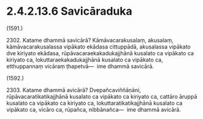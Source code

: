 

# 2.4.2.13.6 Savicāraduka






(1591.)

2302\. Katame dhammā savicārā? Kāmāvacarakusalaṃ, akusalaṃ, kāmāvacarakusalassa vipākato ekādasa cittuppādā, akusalassa vipākato dve kiriyato ekādasa, rūpāvacaraekakadukajjhānā kusalato ca vipākato ca kiriyato ca, lokuttaraekakadukajjhānā kusalato ca vipākato ca, etthuppannaṃ vicāraṃ ṭhapetvā—  ime dhammā savicārā.

(1592.)

2303\. Katame dhammā avicārā? Dvepañcaviññāṇāni, rūpāvacaratikatikajjhānā kusalato ca vipākato ca kiriyato ca, cattāro āruppā kusalato ca vipākato ca kiriyato ca, lokuttaratikatikajjhānā kusalato ca vipākato ca, vicāro ca, rūpañca, nibbānañca—  ime dhammā avicārā.



